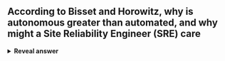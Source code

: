 ## According to Bisset and Horowitz, why is autonomous greater than automated, and why might a Site Reliability Engineer (SRE) care
<details>
<summary><b>Reveal answer</b></summary>
- Autonomous is less work<br>- Autonomous systems can take away a world of pain from the on-call rotation
</details>
